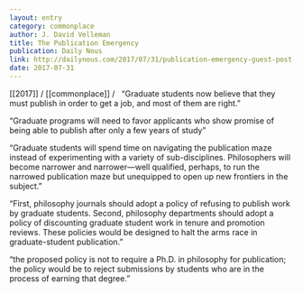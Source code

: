 ```yaml
---
layout: entry
category: commonplace
author: J. David Velleman
title: The Publication Emergency
publication: Daily Nous
link: http://dailynous.com/2017/07/31/publication-emergency-guest-post-j-david-velleman/
date: 2017-07-31
---
```


[[2017]] / [[commonplace]] / 
 
“Graduate students now believe that they must publish in order to get a job, and most of them are right.”

“Graduate programs will need to favor applicants who show promise of being able to publish after only a few years of study”

“Graduate students will spend time on navigating the publication maze instead of experimenting with a variety of sub-disciplines. Philosophers will become narrower and narrower—well qualified, perhaps, to run the narrowed publication maze but unequipped to open up new frontiers in the subject.”

“First, philosophy journals should adopt a policy of refusing to publish work by graduate students. Second, philosophy departments should adopt a policy of discounting graduate student work in tenure and promotion reviews. These policies would be designed to halt the arms race in graduate-student publication.”

“the proposed policy is not to require a Ph.D. in philosophy for publication; the policy would be to reject submissions by students who are in the process of earning that degree.”

